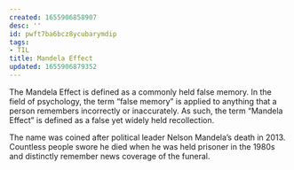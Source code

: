 ```yaml
---
created: 1655906858907
desc: ''
id: pwft7ba6bcz8ycubarymdip
tags:
- TIL
title: Mandela Effect
updated: 1655906879352
---
```

   
The Mandela Effect is defined as a commonly held false memory. In the field of psychology, the term “false memory” is applied to anything that a person remembers incorrectly or inaccurately. As such, the term “Mandela Effect” is defined as a false yet widely held recollection.   
   
The name was coined after political leader Nelson Mandela’s death in 2013. Countless people swore he died when he was held prisoner in the 1980s and distinctly remember news coverage of the funeral.